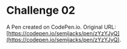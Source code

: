 # Challenge 02

A Pen created on CodePen.io. Original URL: [https://codepen.io/semijacks/pen/zYzYJyQ](https://codepen.io/semijacks/pen/zYzYJyQ).


